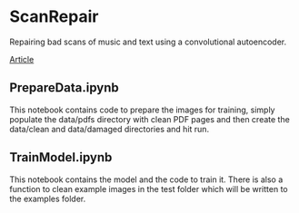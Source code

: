 # ScanRepair

Repairing bad scans of music and text using a convolutional autoencoder.

[Article](https://www.linkedin.com/pulse/convnet-autoencoder-scan-cleaning-owen-elliott/)

## PrepareData.ipynb

This notebook contains code to prepare the images for training, simply populate the data/pdfs directory with clean PDF pages and then create the data/clean and data/damaged directories and hit run.

## TrainModel.ipynb

This notebook contains the model and the code to train it. There is also a function to clean example images in the test folder which will be written to the examples folder.
